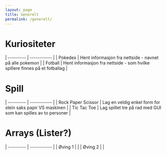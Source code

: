 ```yaml
---
layout: page
title: Generelt
permalink: /generelt/
---
```

# Kuriositeter

| --------- | ----------- |
| Pokedex | Hent informasjon fra nettside - navnet på alle pokemon |
| Fotball | Hent informasjon fra nettside - som hvilke spillere finnes på et fotballag |


# Spill

| --------- | ----------- |
| Rock Paper Scissor | Lag en veldig enkel form for stein saks papir VS maskinen |
| Tic Tac Toe | Lag spillet tre på rad med GUI som kan spilles av to personer |


# Arrays (Lister?)

| --------- | ----------- |
| Øving 1  |  |
| Øving 2 |  |